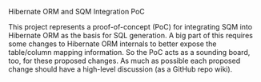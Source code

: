 Hibernate ORM and SQM Integration PoC

This project represents a proof-of-concept (PoC) for integrating SQM into Hibernate ORM as the basis for SQL generation. A big part of this requires some changes to Hibernate ORM internals to better expose the table/column mapping information. So the PoC acts as a sounding board, too, for these proposed changes. As much as possible each proposed change should have a high-level discussion (as a GitHub repo wiki).
